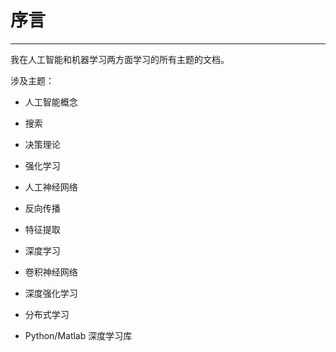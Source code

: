 # 序言

* * *

我在人工智能和机器学习两方面学习的所有主题的文档。

涉及主题：

+   人工智能概念

+   搜索

+   决策理论

+   强化学习

+   人工神经网络

+   反向传播

+   特征提取

+   深度学习

+   卷积神经网络

+   深度强化学习

+   分布式学习

+   Python/Matlab 深度学习库
